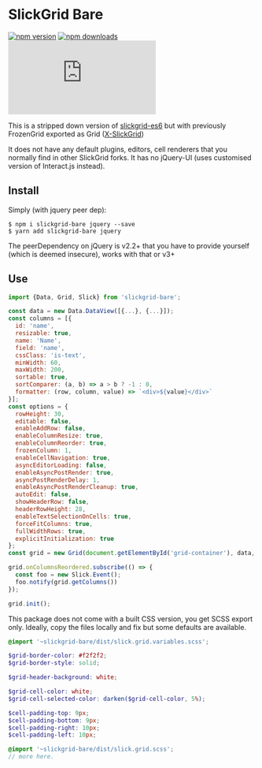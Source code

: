 # SlickGrid Bare

[![npm version](https://img.shields.io/npm/v/slickgrid-bare.svg?style=flat-square)](https://www.npmjs.com/package/slickgrid-bare) [![npm downloads](https://img.shields.io/npm/dm/slickgrid-bare.svg?style=flat-square)](https://www.npmjs.com/package/slickgrid-bare) ![gzip size](http://img.badgesize.io/https://npmcdn.com/slickgrid-bare/dist/slick.min.js?compression=gzip)

This is a stripped down version of [slickgrid-es6](https://github.com/DimitarChristoff/slickgrid-es6) but with previously FrozenGrid exported as Grid ([X-SlickGrid](https://github.com/ddomingues/X-SlickGrid))

It does not have any default plugins, editors, cell renderers that you normally find in other SlickGrid forks.
It has no jQuery-UI (uses customised version of Interact.js instead).

## Install

Simply (with jquery peer dep):

```shell script
$ npm i slickgrid-bare jquery --save
$ yarn add slickgrid-bare jquery
```

The peerDependency on jQuery is v2.2+ that you have to provide yourself (which is deemed insecure), works with that or v3+

## Use

```js
import {Data, Grid, Slick} from 'slickgrid-bare';

const data = new Data.DataView([{...}, {...}]);
const columns = [{
  id: 'name',
  resizable: true,
  name: 'Name',
  field: 'name',
  cssClass: 'is-text',
  minWidth: 60,
  maxWidth: 200,
  sortable: true,
  sortComparer: (a, b) => a > b ? -1 : 0,
  formatter: (row, column, value) => `<div>${value}</div>`
}];
const options = {
  rowHeight: 30,
  editable: false,
  enableAddRow: false,
  enableColumnResize: true,
  enableColumnReorder: true,
  frozenColumn: 1,
  enableCellNavigation: true,
  asyncEditorLoading: false,
  enableAsyncPostRender: true,
  asyncPostRenderDelay: 1,
  enableAsyncPostRenderCleanup: true,
  autoEdit: false,
  showHeaderRow: false,
  headerRowHeight: 28,
  enableTextSelectionOnCells: true,
  forceFitColumns: true,
  fullWidthRows: true,
  explicitInitialization: true
};
const grid = new Grid(document.getElementById('grid-container'), data, columns, options);

grid.onColumnsReordered.subscribe(() => {
  const foo = new Slick.Event();
  foo.notify(grid.getColumns())
});

grid.init();
```

This package does not come with a built CSS version, you get SCSS export only. Ideally, copy the files locally and fix
but some defaults are available.

```scss
@import '~slickgrid-bare/dist/slick.grid.variables.scss';

$grid-border-color: #f2f2f2;
$grid-border-style: solid;

$grid-header-background: white;

$grid-cell-color: white;
$grid-cell-selected-color: darken($grid-cell-color, 5%);

$cell-padding-top: 9px;
$cell-padding-bottom: 9px;
$cell-padding-right: 10px;
$cell-padding-left: 10px;

@import '~slickgrid-bare/dist/slick.grid.scss';
// more here.
```
